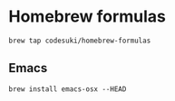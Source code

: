 # Homebrew formulas

```
brew tap codesuki/homebrew-formulas
```

## Emacs
```
brew install emacs-osx --HEAD
```
